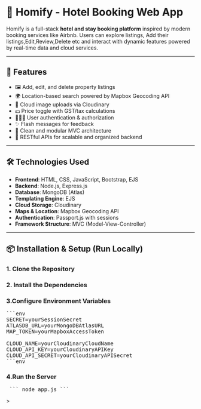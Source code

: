 # 🏡 Homify - Hotel Booking Web App

Homify is a full-stack **hotel and stay booking platform** inspired by modern booking services like Airbnb. Users can explore listings, Add their listings,Edit,Review,Delete etc and interact with dynamic features powered by real-time data and cloud services.

---

## 🚀 Features

- 🖼️ Add, edit, and delete property listings
- 🌍 Location-based search powered by Mapbox Geocoding API
- 📸 Cloud image uploads via Cloudinary
- 💵 Price toggle with GST/tax calculations
- 🧑‍🤝‍🧑 User authentication & authorization
- ✨ Flash messages for feedback
- 🧹 Clean and modular MVC architecture
- 📄 RESTful APIs for scalable and organized backend

---

## 🛠️ Technologies Used

- **Frontend**: HTML, CSS, JavaScript, Bootstrap, EJS
- **Backend**: Node.js, Express.js
- **Database**: MongoDB (Atlas)
- **Templating Engine**: EJS
- **Cloud Storage**: Cloudinary
- **Maps & Location**: Mapbox Geocoding API
- **Authentication**: Passport.js with sessions
- **Framework Structure**: MVC (Model-View-Controller)

---

## 📦 Installation & Setup (Run Locally)

### 1. Clone the Repository

### 2. Install the Dependencies

### 3.Configure Environment Variables
<pre>```env
SECRET=yourSessionSecret
ATLASDB_URL=yourMongoDBAtlasURL
MAP_TOKEN=yourMapboxAccessToken

CLOUD_NAME=yourCloudinaryCloudName
CLOUD_API_KEY=yourCloudinaryAPIKey
CLOUD_API_SECRET=yourCloudinaryAPISecret
```env</pre>

### 4.Run the Server
<pre> ``` node app.js ``` </pre>>

